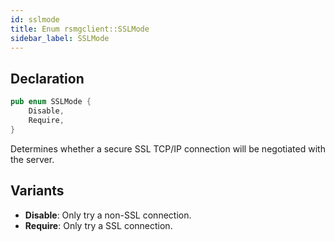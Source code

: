 ```yaml
---
id: sslmode
title: Enum rsmgclient::SSLMode
sidebar_label: SSLMode
---
```


## Declaration

```rust
pub enum SSLMode {
    Disable,
    Require,
}
```

Determines whether a secure SSL TCP/IP connection will be negotiated with the server.

## Variants

* **Disable**: Only try a non-SSL connection.
* **Require**: Only try a SSL connection.